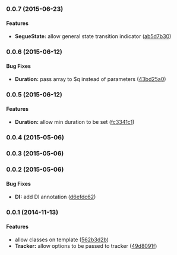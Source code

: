 <a name="0.0.7"></a>
### 0.0.7 (2015-06-23)


#### Features

* **SegueState:** allow general state transition indicator ([ab5d7b30](http://github.com/mhssmnn/angular-segue/commit/ab5d7b3012417f88d1de3ab11aa978627c9b7666))


<a name="0.0.6"></a>
### 0.0.6 (2015-06-12)


#### Bug Fixes

* **Duration:** pass array to $q instead of parameters ([43bd25a0](http://github.com/mhssmnn/angular-segue/commit/43bd25a04ca3df84ce9e87ebae83457a41048bbb))


<a name="0.0.5"></a>
### 0.0.5 (2015-06-12)


#### Features

* **Duration:** allow min duration to be set ([fc3341c1](http://github.com/mhssmnn/angular-segue/commit/fc3341c1590096a387578fd195bfc0d24031a130))


<a name="0.0.4"></a>
### 0.0.4 (2015-05-06)


<a name="0.0.3"></a>
### 0.0.3 (2015-05-06)


<a name="0.0.2"></a>
### 0.0.2 (2015-05-06)


#### Bug Fixes

* **DI:** add DI annotation ([d6efdc62](http://github.com/mhssmnn/angular-segue/commit/d6efdc629881ddd819c66ad1cceabc9756b8b375))


<a name="0.0.1"></a>
### 0.0.1 (2014-11-13)


#### Features

* allow classes on template ([562b3d2b](http://github.com/mhssmnn/angular-segue/commit/562b3d2ba9c998bd67b48a4e38a50f582e5bed83))
* **Tracker:** allow options to be passed to tracker ([49d8091f](http://github.com/mhssmnn/angular-segue/commit/49d8091f3b61428788581d1cae7e535aeea16636))


